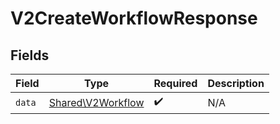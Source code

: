 # V2CreateWorkflowResponse


## Fields

| Field                                                  | Type                                                   | Required                                               | Description                                            |
| ------------------------------------------------------ | ------------------------------------------------------ | ------------------------------------------------------ | ------------------------------------------------------ |
| `data`                                                 | [Shared\V2Workflow](../../Models/Shared/V2Workflow.md) | :heavy_check_mark:                                     | N/A                                                    |